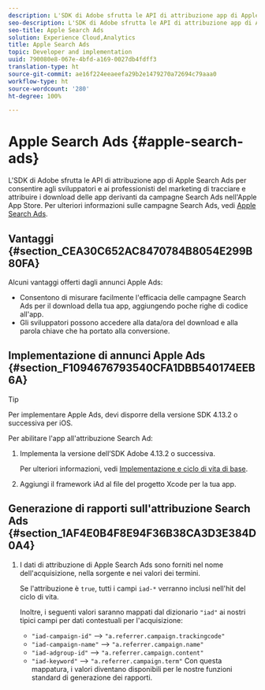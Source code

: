 ```yaml
---
description: L'SDK di Adobe sfrutta le API di attribuzione app di Apple Search Ads per consentire agli sviluppatori e ai professionisti del marketing di tracciare e attribuire i download delle app derivanti da campagne Search Ads nell'Apple App Store.
seo-description: L'SDK di Adobe sfrutta le API di attribuzione app di Apple Search Ads per consentire agli sviluppatori e ai professionisti del marketing di tracciare e attribuire i download delle app derivanti da campagne Search Ads nell'Apple App Store.
seo-title: Apple Search Ads
solution: Experience Cloud,Analytics
title: Apple Search Ads
topic: Developer and implementation
uuid: 790080e8-067e-4bfd-a169-0027db4fdff3
translation-type: ht
source-git-commit: ae16f224eeaeefa29b2e1479270a72694c79aaa0
workflow-type: ht
source-wordcount: '280'
ht-degree: 100%

---
```



# Apple Search Ads {#apple-search-ads}

L&#39;SDK di Adobe sfrutta le API di attribuzione app di Apple Search Ads per consentire agli sviluppatori e ai professionisti del marketing di tracciare e attribuire i download delle app derivanti da campagne Search Ads nell&#39;Apple App Store. Per ulteriori informazioni sulle campagne Search Ads, vedi [Apple Search Ads](https://searchads.apple.com/it/).

## Vantaggi {#section_CEA30C652AC8470784B8054E299B80FA}

Alcuni vantaggi offerti dagli annunci Apple Ads:

* Consentono di misurare facilmente l&#39;efficacia delle campagne Search Ads per il download della tua app, aggiungendo poche righe di codice all&#39;app.
* Gli sviluppatori possono accedere alla data/ora del download e alla parola chiave che ha portato alla conversione.

## Implementazione di annunci Apple Ads   {#section_F1094676793540CFA1DBB540174EEB6A}

>[!TIP]
>
>Per implementare Apple Ads, devi disporre della versione SDK 4.13.2 o successiva per iOS.

Per abilitare l&#39;app all&#39;attribuzione Search Ad:

1. Implementa la versione dell’SDK Adobe 4.13.2 o successiva.

   Per ulteriori informazioni, vedi [Implementazione e ciclo di vita di base](/help/ios/getting-started/dev-qs.md).

1. Aggiungi il framework iAd al file del progetto Xcode per la tua app.

## Generazione di rapporti sull&#39;attribuzione Search Ads   {#section_1AF4E0B4F8E94F36B38CA3D3E384D0A4}

1. I dati di attribuzione di Apple Search Ads sono forniti nel nome dell&#39;acquisizione, nella sorgente e nei valori dei termini.

   Se l&#39;attribuzione è `true`, tutti i campi `iad-*` verranno inclusi nell&#39;hit del ciclo di vita.

   Inoltre, i seguenti valori saranno mappati dal dizionario `"iad"` ai nostri tipici campi per dati contestuali per l&#39;acquisizione:

   * `"iad-campaign-id"` --> `"a.referrer.campaign.trackingcode"`
   * `"iad-campaign-name"` --> `"a.referrer.campaign.name"`
   * `"iad-adgroup-id"` --> `"a.referrer.campaign.content"`
   * `"iad-keyword"` --> `"a.referrer.campaign.term"`
   Con questa mappatura, i valori diventano disponibili per le nostre funzioni standard di generazione dei rapporti.
